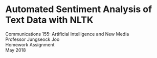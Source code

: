 # Automated Sentiment Analysis of Text Data with NLTK 

Communications 155: Artificial Intelligence and New Media\
Professor Jungseock Joo\
Homework Assignment\
May 2018


